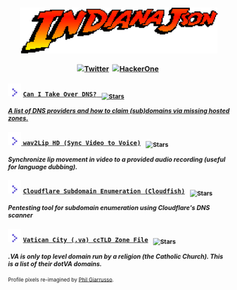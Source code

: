 <!--<p align=center><img src="json_x5.png" width=500>-->
<!--<h3 align=center><code>Well, here I am back in the rainforest.</code></h3></p>
<img src="rainforest.gif">-->
<p align="center"><a href="https://youtu.be/ClwIj3x24Q4?t=29"><img src='animated.gif' width="450px"/></a></p>
<h3 align=center>
 
[![Twitter](https://img.shields.io/twitter/url/https/twitter.com/indianajson.svg?style=social&label=Follow%20%40indianajson)](https://twitter.com/indianajson)&nbsp;
[![HackerOne](https://img.shields.io/static/v1?label=HackerOne%20&message=@indianajson&color=e13e8a&logo=hackerone)](https://hackerone.com/indianajson)&nbsp;</h3><h3>
 <img src="arrow.svg" width="30px" height="30px" /> <a href="https://github.com/indianajson/can-i-take-over-dns#readme">`Can I Take Over DNS?` &nbsp; <sub>![Stars](https://img.shields.io/github/stars/indianajson/can-i-take-over-dns?label=Stars&style=social)</sub> </h3>   ***A list of DNS providers and how to claim (sub)domains via missing hosted zones.*** <h3>
 <img src="arrow.svg" width="30px" height="30px" /> <a href="https://github.com/indianajson/wav2lip-HD#readme">`wav2Lip HD (Sync Video to Voice)`</a> &nbsp; <sub>![Stars](https://img.shields.io/github/stars/indianajson/wav2lip-HD?label=Stars&style=social)</h3>   ***Synchronize lip movement in video to a provided audio recording  (useful for language dubbing).***<h3> 
 <img src="arrow.svg" width="30px" height="30px" /> <a href="https://github.com/indianajson/cloudfish#readme">`Cloudflare Subdomain Enumeration (Cloudfish)`</a> &nbsp; <sub>![Stars](https://img.shields.io/github/stars/indianajson/cloudfish?label=Stars&style=social)</h3>   ***Pentesting tool  for subdomain enumeration using Cloudflare's DNS scanner***<h3>
 <img src="arrow.svg" width="30px" height="30px" />  <a href="https://github.com/indianajson/va-zone#readme">`Vatican City (.va) ccTLD Zone File`</a> &nbsp; <sub>![Stars](https://img.shields.io/github/stars/indianajson/va-zone?label=Stars&style=social)</h3>***.VA is only top level domain run by a religion (the Catholic Church). This is a list of their dotVA domains.***
 

<!--
[<!--<img src='https://raw.githubusercontent.com/indianajson/trusty-resolvers/master/cave.jpg' width="450px"/><h3> <img src="arrow.svg" width="30px" height="30px" />  `Indy's List of Trusty Resolvers` ](https://github.com/indianajson/trusty-resolvers#readme)</h3>***You need trustworthy resolvers when traveling the net, here's the list that'll keep you out of trouble.*** 

[<!--<img src='https://raw.githubusercontent.com/indianajson/trusty-resolvers/master/cave.jpg' width="450px"/><h3> <img src="arrow.svg" width="30px" height="30px" />  `Cloudflare's Master Nameserver List` ]( https://github.com/indianajson/cloudflare-nameservers/blob/main/README.md#readme)</h3>***The good old boys at Cloudflare are running way more nameservers than you thought.*** 
  -->

 
<sub>Profile pixels re-imagined by <a href="https://dribbble.com/shots/4426261-Indy-Re-Draw" target="_blank">Phil Giarrusso</a>.</sub>
